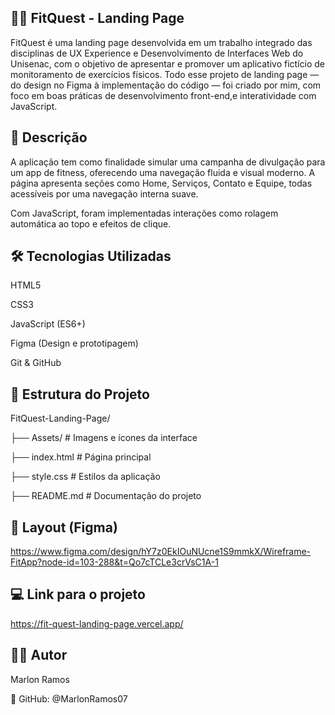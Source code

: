 ## 🏋️‍♂️ FitQuest - Landing Page

FitQuest é uma landing page desenvolvida em um trabalho integrado das disciplinas de UX Experience e Desenvolvimento de Interfaces Web do Unisenac,  com o objetivo de apresentar e promover um aplicativo fictício de monitoramento de exercícios físicos. Todo esse projeto de landing page — do design no Figma à implementação do código — foi criado por mim, com foco em boas práticas de desenvolvimento front-end,e interatividade com JavaScript.

## 📌 Descrição

A aplicação tem como finalidade simular uma campanha de divulgação para um app de fitness, oferecendo uma navegação fluida e visual moderno. A página apresenta seções como Home, Serviços, Contato e Equipe, todas acessíveis por uma navegação interna suave.

Com JavaScript, foram implementadas interações como rolagem automática ao topo e efeitos de clique.

## 🛠️ Tecnologias Utilizadas

HTML5

CSS3

JavaScript (ES6+)

Figma (Design e prototipagem)

Git & GitHub

## 📁 Estrutura do Projeto

FitQuest-Landing-Page/

├── Assets/            # Imagens e ícones da interface

├── index.html         # Página principal

├── style.css          # Estilos da aplicação

├── README.md          # Documentação do projeto

## 🎨 Layout (Figma)

https://www.figma.com/design/hY7z0EkIOuNUcne1S9mmkX/Wireframe-FitApp?node-id=103-288&t=Qo7cTCLe3crVsC1A-1

## 💻 Link para o projeto

https://fit-quest-landing-page.vercel.app/



## 👨‍💻 Autor
Marlon Ramos

🔗 GitHub: @MarlonRamos07

